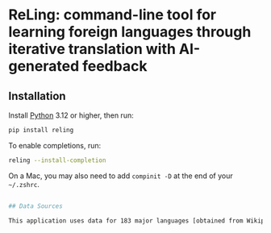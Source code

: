 # ReLing: command-line tool for learning foreign languages through iterative translation with AI-generated feedback

## Installation<a id="installation"></a>

Install [Python](https://www.python.org/downloads/) 3.12 or higher, then run:

```bash
pip install reling
```

To enable completions, run:

```bash
reling --install-completion
```

On a Mac, you may also need to add `compinit -D` at the end of your `~/.zshrc`.

```bash

## Data Sources

This application uses data for 183 major languages [obtained from Wikipedia](https://en.wikipedia.org/wiki/List_of_ISO_639_language_codes). The data is used under the terms of the CC BY-SA 4.0 license. Modifications have been made to adapt the data to the needs of this application. For more details on the license, please visit the [Creative Commons Attribution-ShareAlike 4.0 License](https://creativecommons.org/licenses/by-sa/4.0/deed.en).
